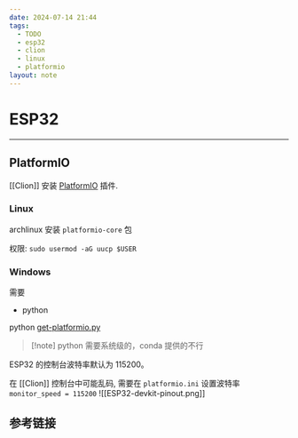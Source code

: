 ```yaml
---
date: 2024-07-14 21:44
tags:
  - TODO
  - esp32
  - clion
  - linux
  - platformio
layout: note
---
```


# ESP32

---

## PlatformIO

[[Clion]] 安装 [PlatformIO](https://platformio.org/) 插件.

### Linux

archlinux 安装 `platformio-core` 包

权限:
`sudo usermod -aG uucp $USER`

### Windows

需要
- python

python [get-platformio.py](https://raw.githubusercontent.com/platformio/platformio-core-installer/master/get-platformio.py)

> [!note] python 需要系统级的，conda 提供的不行

ESP32 的控制台波特率默认为 115200。

在 [[Clion]] 控制台中可能乱码, 需要在 `platformio.ini` 设置波特率 `monitor_speed = 115200`
![[ESP32-devkit-pinout.png]]

## 参考链接